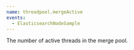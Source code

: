 ```yaml
---
name: threadpool.mergeActive
events:
  - ElasticsearchNodeSample
---
```


The number of active threads in the merge pool.